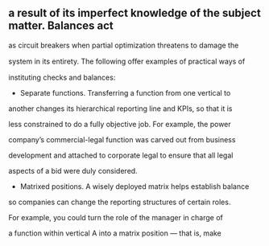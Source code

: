 ## a result of its imperfect knowledge of the subject matter. Balances act

as circuit breakers when partial optimization threatens to damage the

system in its entirety. The following oﬀer examples of practical ways of

instituting checks and balances:

- Separate functions. Transferring a function from one vertical to

another changes its hierarchical reporting line and KPIs, so that it is

less constrained to do a fully objective job. For example, the power

company’s commercial-legal function was carved out from business

development and attached to corporate legal to ensure that all legal

aspects of a bid were duly considered.

- Matrixed positions. A wisely deployed matrix helps establish balance

so companies can change the reporting structures of certain roles.

For example, you could turn the role of the manager in charge of

a function within vertical A into a matrix position — that is, make
